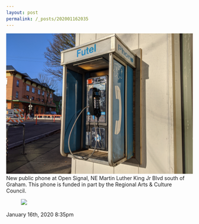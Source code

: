 ```yaml
---
layout: post
permalink: /_posts/202001162035
---
```


<img src="/images/blog/190301981914.jpg"/>
<div class="caption">New public phone at Open Signal, NE Martin Luther King Jr Blvd south of Graham. This phone is funded in part by the Regional Arts &amp; Culture Council.

<figure data-orig-width="371" data-orig-height="42" class="tmblr-full"><img src="https://64.media.tumblr.com/ce10aeded9fa936eae94e19e9030cd4d/7b5a0021dbb5682c-27/s540x810/5a38d4daed1ecfe6344637d9691ec8aa4a177d9e.png" data-orig-width="371" data-orig-height="42"/></figure> </div>

<div id="footer">
<span id="timestamp"> January 16th, 2020 8:35pm </span>
</div>
